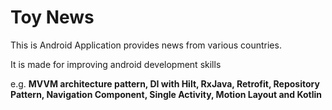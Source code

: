# Toy News

This is Android Application provides news from various countries.

It is made for improving android development skills

e.g. **MVVM architecture pattern, DI with Hilt, RxJava, Retrofit, Repository Pattern, Navigation Component, Single Activity, Motion Layout and Kotlin**

